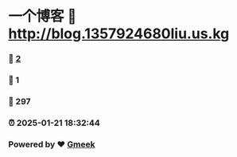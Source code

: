 # 一个博客 :link: http://blog.1357924680liu.us.kg 
### :page_facing_up: [2](http://blog.1357924680liu.us.kg/tag.html) 
### :speech_balloon: 1 
### :hibiscus: 297 
### :alarm_clock: 2025-01-21 18:32:44 
### Powered by :heart: [Gmeek](https://github.com/Meekdai/Gmeek)

